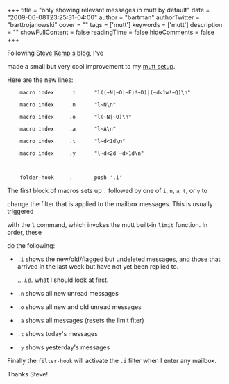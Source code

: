 +++
title = "only showing relevant messages in mutt by default"
date = "2009-06-08T23:25:31-04:00"
author = "bartman"
authorTwitter = "barttrojanowski"
cover = ""
tags = ['mutt']
keywords = ['mutt']
description = ""
showFullContent = false
readingTime = false
hideComments = false
+++

Following [Steve Kemp's blog](http://blog.steve.org.uk/that_s_really_one_of_the_saddest_things_i_ve_ever_heard_.html), I've 

made a small but very cool improvement to my [mutt setup](http://www.jukie.net/~bart/conf/muttrc).



Here are the new lines:



        macro index     .i      "l((~N|~O|~F)!~D)|(~d<1w!~Q)\n"

        macro index     .n      "l~N\n"

        macro index     .o      "l(~N|~O)\n"

        macro index     .a      "l~A\n"

        macro index     .t      "l~d<1d\n"

        macro index     .y      "l~d<2d ~d>1d\n"



        folder-hook     .       push '.i'



<!--more-->



The first block of macros sets up `.` followed by one of `i`, `n`, `a`, `t`, or `y` to

change the filter that is applied to the mailbox messages.  This is usually triggered

with the `l` command, which invokes the mutt built-in `limit` function.  In order, these

do the following:



 - `.i` shows the new/old/flagged but undeleted messages, and those that arrived in the last week but have not yet been replied to.

   ... *i.e.* what I should look at first.

 - `.n` shows all new unread messages

 - `.o` shows all new and old unread messages

 - `.a` shows all messages (resets the limit fiter)

 - `.t` shows today's messages

 - `.y` shows yesterday's messages



Finally the `filter-hook` will activate the `.i` filter when I enter any mailbox.



Thanks Steve!
